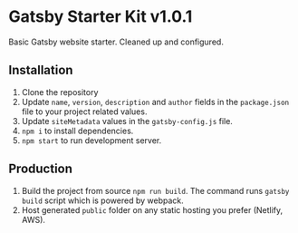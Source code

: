 # Gatsby Starter Kit v1.0.1

Basic Gatsby website starter. Cleaned up and configured.

## Installation

1. Clone the repository
2. Update `name`, `version`, `description` and `author` fields in the `package.json` file to your project related values.
3. Update `siteMetadata` values in the `gatsby-config.js` file.
4. `npm i` to install dependencies.
5. `npm start` to run development server.

## Production

1. Build the project from source `npm run build`. The command runs `gatsby build` script which is powered by webpack.
2. Host generated `public` folder on any static hosting you prefer (Netlify, AWS).
